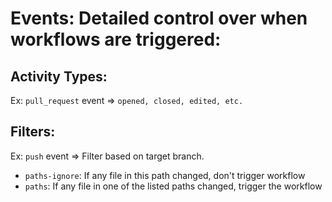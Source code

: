 # Events: Detailed control over when workflows are triggered:
## Activity Types:
Ex: `pull_request` event => `opened, closed, edited, etc.`

## Filters:
Ex: `push` event => Filter based on target branch.
* `paths-ignore`: If any file in this path changed, don't trigger workflow
* `paths`: If any file in one of the listed paths changed, trigger the workflow